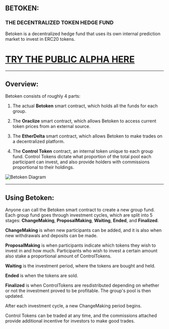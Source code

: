 ## BETOKEN:
### THE DECENTRALIZED TOKEN HEDGE FUND

Betoken is a decentralized hedge fund that uses its own internal prediction market to invest in ERC20 tokens.

# **[TRY THE PUBLIC ALPHA HERE](https://betoken.fund/betoken-ui/)**

 <hr>

## Overview:
Betoken consists of roughly 4 parts:


1) The actual <b>Betoken</b> smart contract, which holds all the funds for each group.


2) The <b>Oraclize</b> smart contract, which allows Betoken to access current token prices from an external source.


3) The <b>EtherDelta</b> smart contract, which allows Betoken to make trades on a decentralized platform.


4) The <b>Control Token</b> contract, an internal token unique to each group fund. Control Tokens dictate what proportion of the total pool each participant can invest, and also provide holders with commissions proportional to their holdings.

![Betoken Diagram](https://i.imgur.com/zvuHS9r.png)

<hr>

## Using Betoken:
Anyone can call the Betoken smart contract to create a new group fund. Each group fund goes through investment cycles, which are split into 5 stages: <b>ChangeMaking</b>, <b>ProposalMaking</b>, <b>Waiting</b>, <b>Ended</b>, and <b>Finalized</b>.

<b>ChangeMaking</b> is when new participants can be added, and it is also when new withdrawals and deposits can be made.

<b>ProposalMaking</b> is when participants indicate which tokens they wish to invest in and how much. Participants who wish to invest a certain amount also stake a proportional amount of ControlTokens.

<b>Waiting</b> is the investment period, where the tokens are bought and held.

<b>Ended</b> is when the tokens are sold.

<b>Finalized</b> is when ControlTokens are resdistributed depending on whether or not the investment proved to be profitable. The group's pool is then updated.

After each investment cycle, a new ChangeMaking period begins.

Control Tokens can be traded at any time, and the commissions attached provide additional incentive for investors to make good trades.
